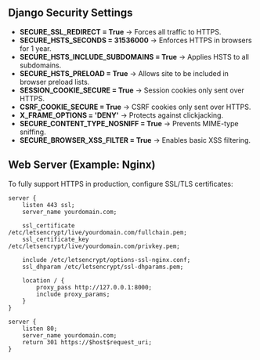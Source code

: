 ## Django Security Settings
- **SECURE_SSL_REDIRECT = True** → Forces all traffic to HTTPS.
- **SECURE_HSTS_SECONDS = 31536000** → Enforces HTTPS in browsers for 1 year.
- **SECURE_HSTS_INCLUDE_SUBDOMAINS = True** → Applies HSTS to all subdomains.
- **SECURE_HSTS_PRELOAD = True** → Allows site to be included in browser preload lists.
- **SESSION_COOKIE_SECURE = True** → Session cookies only sent over HTTPS.
- **CSRF_COOKIE_SECURE = True** → CSRF cookies only sent over HTTPS.
- **X_FRAME_OPTIONS = 'DENY'** → Protects against clickjacking.
- **SECURE_CONTENT_TYPE_NOSNIFF = True** → Prevents MIME-type sniffing.
- **SECURE_BROWSER_XSS_FILTER = True** → Enables basic XSS filtering.

## Web Server (Example: Nginx)
To fully support HTTPS in production, configure SSL/TLS certificates:

```nginx
server {
    listen 443 ssl;
    server_name yourdomain.com;

    ssl_certificate /etc/letsencrypt/live/yourdomain.com/fullchain.pem;
    ssl_certificate_key /etc/letsencrypt/live/yourdomain.com/privkey.pem;

    include /etc/letsencrypt/options-ssl-nginx.conf;
    ssl_dhparam /etc/letsencrypt/ssl-dhparams.pem;

    location / {
        proxy_pass http://127.0.0.1:8000;
        include proxy_params;
    }
}

server {
    listen 80;
    server_name yourdomain.com;
    return 301 https://$host$request_uri;
}

